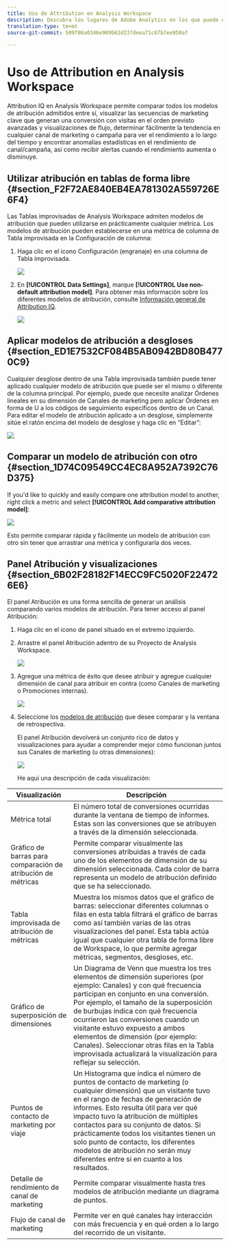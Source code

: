 ```yaml
---
title: Uso de Attribution en Analysis Workspace
description: Descubra los lugares de Adobe Analytics en los que puede utilizar la atribución.
translation-type: tm+mt
source-git-commit: 509f86a0346e909b62d237deea71c67b7ee950af

---
```



# Uso de Attribution en Analysis Workspace

Attribution IQ en Analysis Workspace permite comparar todos los modelos de atribución admitidos entre sí, visualizar las secuencias de marketing clave que generan una conversión con visitas en el orden previsto avanzadas y visualizaciones de flujo, determinar fácilmente la tendencia en cualquier canal de marketing o campaña para ver el rendimiento a lo largo del tiempo y encontrar anomalías estadísticas en el rendimiento de canal/campaña, así como recibir alertas cuando el rendimiento aumenta o disminuye.

## Utilizar atribución en tablas de forma libre {#section_F2F72AE840EB4EA781302A559726E6F4}

Las Tablas improvisadas de Analysis Workspace admiten modelos de atribución que pueden utilizarse en prácticamente cualquier métrica. Los modelos de atribución pueden establecerse en una métrica de columna de Tabla improvisada en la Configuración de columna:

1. Haga clic en el icono Configuración (engranaje) en una columna de Tabla improvisada.

   ![](assets/Column_Settings.png)

1. En **[!UICONTROL Data Settings]**, marque **[!UICONTROL Use non-default attribution model]**. Para obtener más información sobre los diferentes modelos de atribución, consulte [Información general de Attribution IQ](attribution.md).

   ![](assets/Attribution_Model_Selection.png)

## Aplicar modelos de atribución a desgloses {#section_ED1E7532CF084B5AB0942BD80B4770C9}

Cualquier desglose dentro de una Tabla improvisada también puede tener aplicado cualquier modelo de atribución que puede ser el mismo o diferente de la columna principal. Por ejemplo, puede que necesite analizar Órdenes lineales en su dimensión de Canales de marketing pero aplicar Órdenes en forma de U a los códigos de seguimiento específicos dentro de un Canal. Para editar el modelo de atribución aplicado a un desglose, simplemente sitúe el ratón encima del modelo de desglose y haga clic en “Editar”:

![](assets/breakdown_settings.png)

## Comparar un modelo de atribución con otro {#section_1D74C09549CC4EC8A952A7392C76D375}

If you&#39;d like to quickly and easily compare one attribution model to another, right click a metric and select **[!UICONTROL Add comparative attribution model]**:

![](assets/Comparative_Attribution_Model.png)

Esto permite comparar rápida y fácilmente un modelo de atribución con otro sin tener que arrastrar una métrica y configurarla dos veces.

## Panel Atribución y visualizaciones {#section_6B02F28182F14ECC9FC5020F224726E6}

El panel Atribución es una forma sencilla de generar un análisis comparando varios modelos de atribución. Para tener acceso al panel Atribución:

1. Haga clic en el icono de panel situado en el extremo izquierdo.
1. Arrastre el panel Atribución adentro de su Proyecto de Analysis Workspace.

   ![](assets/Attribution_Panel_1.png)

1. Agregue una métrica de éxito que desee atribuir y agregue cualquier dimensión de canal para atribuir en contra (como Canales de marketing o Promociones internas).

   ![](assets/attribution_panel2.png)

1. Seleccione los [modelos de atribución](attribution.md) que desee comparar y la ventana de retrospectiva.

   El panel Atribución devolverá un conjunto rico de datos y visualizaciones para ayudar a comprender mejor cómo funcionan juntos sus Canales de marketing (u otras dimensiones):

   ![](assets/attr_panel_vizs.png)

   He aquí una descripción de cada visualización:

| Visualización | Descripción |
|--- |--- |
| Métrica total | El número total de conversiones ocurridas durante la ventana de tiempo de informes. Estas son las conversiones que se atribuyen a través de la dimensión seleccionada. |
| Gráfico de barras para comparación de atribución de métricas | Permite comparar visualmente las conversiones atribuidas a través de cada uno de los elementos de dimensión de su dimensión seleccionada. Cada color de barra representa un modelo de atribución definido que se ha seleccionado. |
| Tabla improvisada de atribución de métricas | Muestra los mismos datos que el gráfico de barras: seleccionar diferentes columnas o filas en esta tabla filtrará el gráfico de barras como así también varias de las otras visualizaciones del panel. Esta tabla actúa igual que cualquier otra tabla de forma libre de Workspace, lo que permite agregar métricas, segmentos, desgloses, etc. |
| Gráfico de superposición de dimensiones | Un Diagrama de Venn que muestra los tres elementos de dimensión superiores (por ejemplo: Canales) y con qué frecuencia participan en conjunto en una conversión. Por ejemplo, el tamaño de la superposición de burbujas indica con qué frecuencia ocurrieron las conversiones cuando un visitante estuvo expuesto a ambos elementos de dimensión (por ejemplo: Canales). Seleccionar otras filas en la Tabla improvisada actualizará la visualización para reflejar su selección. |
| Puntos de contacto de marketing por viaje | Un Histograma que indica el número de puntos de contacto de marketing (o cualquier dimensión) que un visitante tuvo en el rango de fechas de generación de informes. Esto resulta útil para ver qué impacto tuvo la atribución de múltiples contactos para su conjunto de datos. Si prácticamente todos los visitantes tienen un solo punto de contacto, los diferentes modelos de atribución no serán muy diferentes entre sí en cuanto a los resultados. |
| Detalle de rendimiento de canal de marketing | Permite comparar visualmente hasta tres modelos de atribución mediante un diagrama de puntos. |
| Flujo de canal de marketing | Permite ver en qué canales hay interacción con más frecuencia y en qué orden a lo largo del recorrido de un visitante. |
